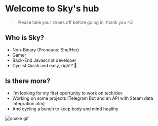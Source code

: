 # Welcome to Sky's hub
>Please take your shoes off before going in, thank you <3

## Who is Sky?
- Non-Binary (Pronouns: She/Her)
- Gamer
- Back-End Javascript developer
- Cyclist
Quick and easy, right? 💖

## Is there more?
- I'm looking for my first oportunity to work on tech/dev
- Working on some projects (Telegram Bot and an API with Steam data integration atm)
- And cycling a bunch to keep body and mind healthy

![snake gif](https://github.com/SkyAlarcon/SkyAlarcon/blob/main/github-contribution-grid-snake.svg)
